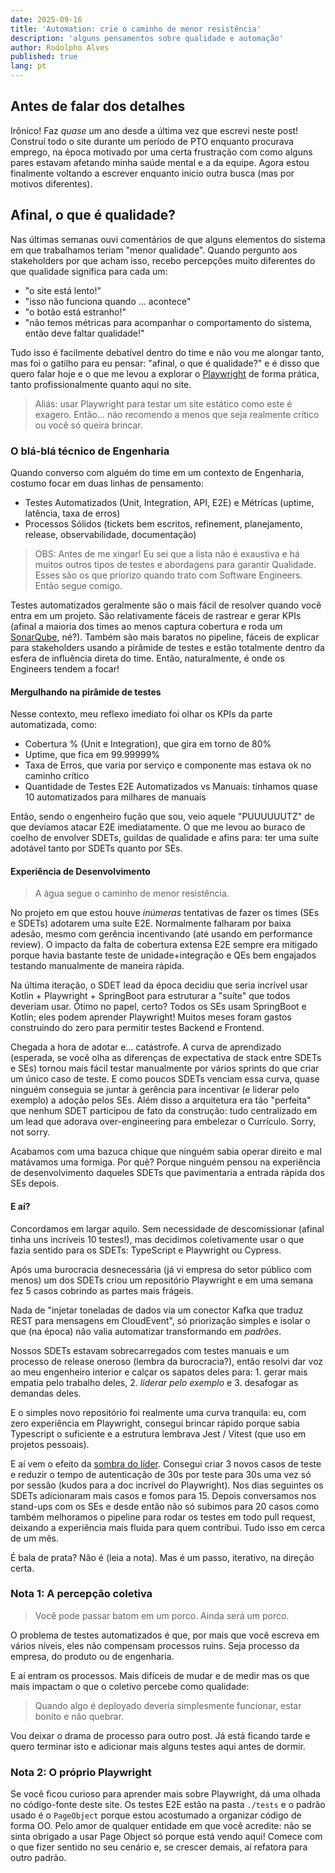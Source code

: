 ```yaml
---
date: 2025-09-16
title: 'Automation: crie o caminho de menor resistência'
description: 'alguns pensamentos sobre qualidade e automação'
author: Rodolpho Alves
published: true
lang: pt
---
```


## Antes de falar dos detalhes

Irônico! Faz _quase_ um ano desde a última vez que escrevi neste post! Construí todo o site durante um período de PTO enquanto procurava emprego, na época motivado por uma certa frustração com como alguns pares estavam afetando minha saúde mental e a da equipe. Agora estou finalmente voltando a escrever enquanto inicio outra busca (mas por motivos diferentes).

## Afinal, o que é qualidade?

Nas últimas semanas ouvi comentários de que alguns elementos do sistema em que trabalhamos teriam "menor qualidade". Quando pergunto aos stakeholders por que acham isso, recebo percepções muito diferentes do que qualidade significa para cada um:

- "o site está lento!"
- "isso não funciona quando ... acontece"
- "o botão está estranho!"
- "não temos métricas para acompanhar o comportamento do sistema, então deve faltar qualidade!"

Tudo isso é facilmente debatível dentro do time e não vou me alongar tanto, mas foi o gatilho para eu pensar: "afinal, o que é qualidade?" e é disso que quero falar hoje e o que me levou a explorar o [Playwright](https://playwright.dev) de forma prática, tanto profissionalmente quanto aqui no site.

> Aliás: usar Playwright para testar um site estático como este é exagero. Então... não recomendo a menos que seja realmente crítico ou você só queira brincar.

### O blá‑blá técnico de Engenharia

Quando converso com alguém do time em um contexto de Engenharia, costumo focar em duas linhas de pensamento:

- Testes Automatizados (Unit, Integration, API, E2E) e Métricas (uptime, latência, taxa de erros)
- Processos Sólidos (tickets bem escritos, refinement, planejamento, release, observabilidade, documentação)

> OBS: Antes de me xingar! Eu sei que a lista não é exaustiva e há muitos outros tipos de testes e abordagens para garantir Qualidade. Esses são os que priorizo quando trato com Software Engineers. Então segue comigo.

Testes automatizados geralmente são o mais fácil de resolver quando você entra em um projeto. São relativamente fáceis de rastrear e gerar KPIs (afinal a maioria dos times ao menos captura cobertura e roda um [SonarQube](https://www.sonarsource.com/products/sonarcloud/), né?). Também são mais baratos no pipeline, fáceis de explicar para stakeholders usando a pirâmide de testes e estão totalmente dentro da esfera de influência direta do time. Então, naturalmente, é onde os Engineers tendem a focar!

#### Mergulhando na pirâmide de testes

Nesse contexto, meu reflexo imediato foi olhar os KPIs da parte automatizada, como:

- Cobertura % (Unit e Integration), que gira em torno de 80%
- Uptime, que fica em 99.99999%
- Taxa de Erros, que varia por serviço e componente mas estava ok no caminho crítico
- Quantidade de Testes E2E Automatizados vs Manuais: tínhamos quase 10 automatizados para milhares de manuais

Então, sendo o engenheiro fução que sou, veio aquele "PUUUUUUTZ" de que devíamos atacar E2E imediatamente. O que me levou ao buraco de coelho de envolver SDETs, guildas de qualidade e afins para: ter uma suíte adotável tanto por SDETs quanto por SEs.

#### Experiência de Desenvolvimento

> A água segue o caminho de menor resistência.

No projeto em que estou houve _inúmeras_ tentativas de fazer os times (SEs e SDETs) adotarem uma suíte E2E. Normalmente falharam por baixa adesão, mesmo com gerência incentivando (até usando em performance review). O impacto da falta de cobertura extensa E2E sempre era mitigado porque havia bastante teste de unidade+integração e QEs bem engajados testando manualmente de maneira rápida.

Na última iteração, o SDET lead da época decidiu que seria incrível usar Kotlin + Playwright + SpringBoot para estruturar a "suíte" que todos deveriam usar. Ótimo no papel, certo? Todos os SEs usam SpringBoot e Kotlin; eles podem aprender Playwright! Muitos meses foram gastos construindo do zero para permitir testes Backend e Frontend.

Chegada a hora de adotar e... catástrofe. A curva de aprendizado (esperada, se você olha as diferenças de expectativa de stack entre SDETs e SEs) tornou mais fácil testar manualmente por vários sprints do que criar um único caso de teste. E como poucos SDETs venciam essa curva, quase ninguém conseguia se juntar à gerência para incentivar (e liderar pelo exemplo) a adoção pelos SEs. Além disso a arquitetura era tão "perfeita" que nenhum SDET participou de fato da construção: tudo centralizado em um lead que adorava over-engineering para embelezar o Currículo. Sorry, not sorry.

Acabamos com uma bazuca chique que ninguém sabia operar direito e mal matávamos uma formiga. Por quê? Porque ninguém pensou na experiência de desenvolvimento daqueles SDETs que pavimentaria a entrada rápida dos SEs depois.

#### E aí?

Concordamos em largar aquilo. Sem necessidade de descomissionar (afinal tinha uns incríveis 10 testes!), mas decidimos coletivamente usar o que fazia sentido para os SDETs: TypeScript e Playwright ou Cypress.

Após uma burocracia desnecessária (já vi empresa do setor público com menos) um dos SDETs criou um repositório Playwright e em uma semana fez 5 casos cobrindo as partes mais frágeis.

Nada de "injetar toneladas de dados via um conector Kafka que traduz REST para mensagens em CloudEvent", só priorização simples e isolar o que (na época) não valia automatizar transformando em _padrões_.

Nossos SDETs estavam sobrecarregados com testes manuais e um processo de release oneroso (lembra da burocracia?), então resolvi dar voz ao meu engenheiro interior e calçar os sapatos deles para: 1. gerar mais empatia pelo trabalho deles, 2. _liderar pelo exemplo_ e 3. desafogar as demandas deles.

E o simples novo repositório foi realmente uma curva tranquila: eu, com zero experiência em Playwright, consegui brincar rápido porque sabia Typescript o suficiente e a estrutura lembrava Jest / Vitest (que uso em projetos pessoais).

E aí vem o efeito da [sombra do líder](https://thinkingfocus.com/tag/shadow-of-the-leader/). Consegui criar 3 novos casos de teste e reduzir o tempo de autenticação de 30s por teste para 30s uma vez só por sessão (kudos para a doc incrível do Playwright). Nos dias seguintes os SDETs adicionaram mais casos e fomos para 15. Depois conversamos nos stand-ups com os SEs e desde então não só subimos para 20 casos como também melhoramos o pipeline para rodar os testes em todo pull request, deixando a experiência mais fluida para quem contribui. Tudo isso em cerca de um mês.

É bala de prata? Não é (leia a nota). Mas é um passo, iterativo, na direção certa.

### Nota 1: A percepção coletiva

> Você pode passar batom em um porco. Ainda será um porco.

O problema de testes automatizados é que, por mais que você escreva em vários níveis, eles não compensam processos ruins. Seja processo da empresa, do produto ou de engenharia.

E aí entram os processos. Mais difíceis de mudar e de medir mas os que mais impactam o que o coletivo percebe como qualidade:

> Quando algo é deployado deveria simplesmente funcionar, estar bonito e não quebrar.

Vou deixar o drama de processo para outro post. Já está ficando tarde e quero terminar isto e adicionar mais alguns testes aqui antes de dormir.

### Nota 2: O próprio Playwright

Se você ficou curioso para aprender mais sobre Playwright, dá uma olhada no código-fonte deste site. Os testes E2E estão na pasta `./tests` e o padrão usado é o `PageObject` porque estou acostumado a organizar código de forma OO. Pelo amor de qualquer entidade em que você acredite: não se sinta obrigado a usar Page Object só porque está vendo aqui! Comece com o que fizer sentido no seu cenário e, se crescer demais, aí refatora para outro padrão.
